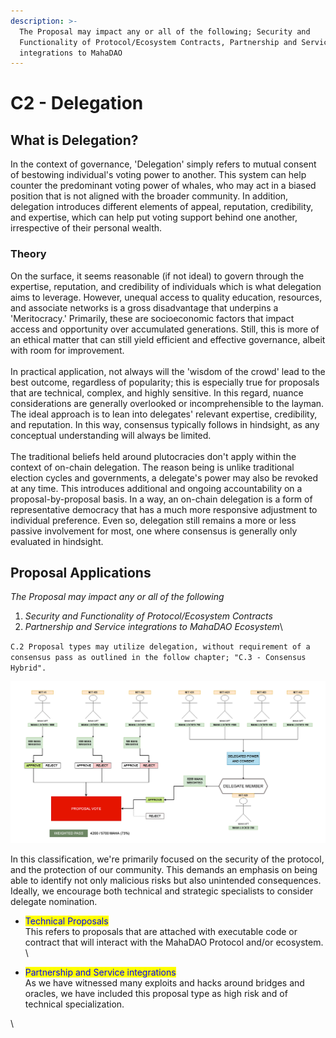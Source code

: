 ```yaml
---
description: >-
  The Proposal may impact any or all of the following; Security and
  Functionality of Protocol/Ecosystem Contracts, Partnership and Service
  integrations to MahaDAO
---
```


# C2 - Delegation

## What is Delegation?

In the context of governance, 'Delegation' simply refers to mutual consent of bestowing individual's voting power to another. This system can help counter the predominant voting power of whales, who may act in a biased position that is not aligned with the broader community. In addition, delegation introduces different elements of appeal, reputation, credibility, and expertise,  which can help put voting support behind one another, irrespective of their personal wealth.&#x20;

### Theory

On the surface, it seems reasonable (if not ideal) to govern through the expertise, reputation, and credibility of individuals which is what delegation aims to leverage. However, unequal access to quality education, resources, and associate networks is a gross disadvantage that underpins a 'Meritocracy.' Primarily, these are socioeconomic factors that impact access and opportunity over accumulated generations. Still, this is more of an ethical matter that can still yield efficient and effective governance, albeit with room for improvement. \
\
In practical application, not always will the 'wisdom of the crowd' lead to the best outcome, regardless of popularity; this is especially true for proposals that are technical, complex, and highly sensitive. In this regard, nuance considerations are generally overlooked or incomprehensible to the layman. The ideal approach is to lean into delegates' relevant expertise, credibility, and reputation. In this way, consensus typically follows in hindsight, as any conceptual understanding will always be limited.\
\
The traditional beliefs held around plutocracies don't apply within the context of on-chain delegation. The reason being is unlike traditional election cycles and governments, a delegate's power may also be revoked at any time. This introduces additional and ongoing accountability on a proposal-by-proposal basis. In a way, an on-chain delegation is a form of representative democracy that has a much more responsive adjustment to individual preference. Even so, delegation still remains a more or less passive involvement for most, one where consensus is generally only evaluated in hindsight.

## Proposal Applications

_The Proposal may impact any or all of the following_

1. _Security and Functionality of Protocol/Ecosystem Contracts_
2. _Partnership and Service integrations to MahaDAO Ecosystem_\


`C.2 Proposal types may utilize delegation, without requirement of a consensus pass as outlined in the follow chapter; "C.3 - Consensus Hybrid".`

![MahaDAO Delegate System](<../../.gitbook/assets/image (2) (2).png>)

In this classification, we're primarily focused on the security of the protocol, and the protection of our community. This demands an emphasis on being able to identify not only malicious risks but also unintended consequences. Ideally, we encourage both technical and strategic specialists to consider delegate nomination.&#x20;

* <mark style="color:blue;">Technical Proposals</mark>\
  This refers to proposals that are attached with executable code or contract that will interact with the MahaDAO Protocol and/or ecosystem. \

* <mark style="color:blue;">Partnership and Service integrations</mark>\
  As we have witnessed many exploits and hacks around bridges and oracles, we have included this proposal type as high risk and of technical specialization.&#x20;



\
